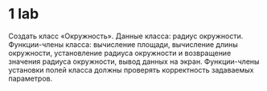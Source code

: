 # 1 lab

Создать класс «Окружность». Данные класса: радиус окружности.
Функции-члены класса: вычисление площади, вычисление длины окружности,
установление радиуса окружности и возвращение значения радиуса
окружности, вывод данных на экран. Функции-члены установки полей класса
должны проверять корректность задаваемых параметров.
